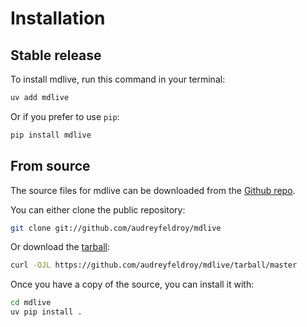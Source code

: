 # Installation

## Stable release

To install mdlive, run this command in your terminal:

```sh
uv add mdlive
```

Or if you prefer to use `pip`:

```sh
pip install mdlive
```

## From source

The source files for mdlive can be downloaded from the [Github repo](https://github.com/audreyfeldroy/mdlive).

You can either clone the public repository:

```sh
git clone git://github.com/audreyfeldroy/mdlive
```

Or download the [tarball](https://github.com/audreyfeldroy/mdlive/tarball/master):

```sh
curl -OJL https://github.com/audreyfeldroy/mdlive/tarball/master
```

Once you have a copy of the source, you can install it with:

```sh
cd mdlive
uv pip install .
```
